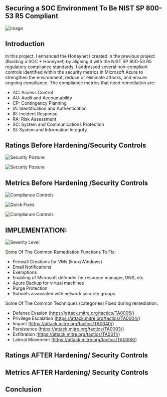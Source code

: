 ## Securing a SOC Environment To Be NIST SP 800-53 R5 Compliant

![image](https://imgur.com/nnRtlHr.png)

## Introduction
In this project, I enhanced the Honeynet I created in the previous project (Building a SOC + Honeynet) by aligning it with the NIST SP 800-53 R5 regulatory compliance standards. I addressed several non-compliant controls identified within the security metrics in Microsoft Azure to strengthen the environment, reduce or eliminate attacks, and ensure ongoing compliance. The compliance metrics that need remediation are:

  - AC: Access Control
  - AU: Audit and Accountability
  - CP: Contingency Planning
  - IA: Identification and Authentication
  - IR: Incident Response
  - RA: Risk Assessment
  - SC: System and Communications Protection
  - SI: System and Information Integrity



## Ratings Before Hardening/Security Controls

![Security Posture](https://imgur.com/pTwpHay.png)

![Security Posture](https://imgur.com/zimK22r.png)

## Metrics Before Hardening /Security Controls

![Compliance Controls](https://imgur.com/xcp3S5v.png)

![Quick Fixes](https://imgur.com/fbE1YOU.png)

![Compliance Controls](https://imgur.com/1aRo0hQ.png)


## IMPLEMENTATION:

![Severity Level](https://i.imgur.com/SkGfAaj.png)

Some Of The Common Remediation Functions To Fix:
- Firewall Creations for VMs (linux/Windows)
- Email Notifications
- Exemptions
- Enabling of Microsoft defender for resource manager, DNS, etc.
- Azure Backup for virtual machines
- Purge Protection
- Subnets associated with network security groups 


Some Of The Common Techniques (categories) Fixed during remediation.

  - Defense Evasion (https://attack.mitre.org/tactics/TA0005/)
  - Privilege Escalation (https://attack.mitre.org/tactics/TA0004/)
  - Impact (https://attack.mitre.org/tactics/TA0040/)
  - Persistence (https://attack.mitre.org/tactics/TA0003/)
  - Exfiltration (https://attack.mitre.org/tactics/TA0011/)
  - Lateral Movement (https://attack.mitre.org/tactics/TA0008/)

## Ratings AFTER Hardening/ Security Controls
## Metrics AFTER Hardening/ Security Controls
## Conclusion
